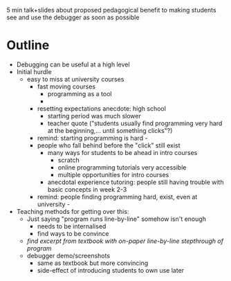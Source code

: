 5 min talk+slides about proposed pedagogical benefit to making students see and use the debugger as soon as possible

# Outline

- Debugging can be useful at a high level
- Initial hurdle
    - easy to miss at university courses
        - fast moving courses
            - programming as a tool
            - 
        - resetting expectations anecdote: high school
            - starting period was much slower
            - teacher quote ("students usually find programming very hard at the beginning,... until something clicks"?)
        - remind: starting programming is hard -
        - people who fall behind before the "click" still exist
            - many ways for students to be ahead in intro courses
                - scratch
                - online programming tutorials very accessible
                - multiple opportunities for intro courses
            - anecdotal experience tutoring: people still having trouble with basic concepts in week 2-3
        - remind: people finding programming hard, exist, even at university -
- Teaching methods for getting over this:
    - Just saying "program runs line-by-line" somehow isn't enough
        - needs to be internalised
        - find ways to be convince
    - *find excerpt from textbook with on-paper line-by-line stepthrough of program*
    - debugger demo/screenshots
        - same as textbook but more convincing
        - side-effect of introducing students to own use later

